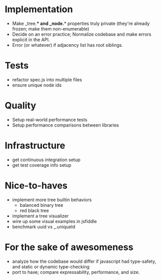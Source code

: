 # Implementation

 * Make _tree.__* and _node.__* properties truly private (they're
   already frozen; make them non-enumerable)
 * Decide on an error practice; Normalize codebase and make errors
   explicit in the API.
 * Error (or whatever) if adjacency list has root siblings.

# Tests

 * refactor spec.js into multiple files
 * ensure unique node ids

# Quality

 * Setup real-world performance tests
 * Setup performance comparisons between libraries

# Infrastructure

 * get continuous integration setup
 * get test coverage info setup

# Nice-to-haves

 * implement more tree builtin behaviors
   - balanced binary tree
   - red black tree
 * implement a tree visualizer
 * wire up some visual examples in jsfiddle
 * benchmark uuid vs _.uniqueId

# For the sake of awesomeness

 * analyze how the codebase would differ if javascript had
   type-safety, and static or dynamic type-checking
 * port to haxe; compare expressability, performance, and size.
 
